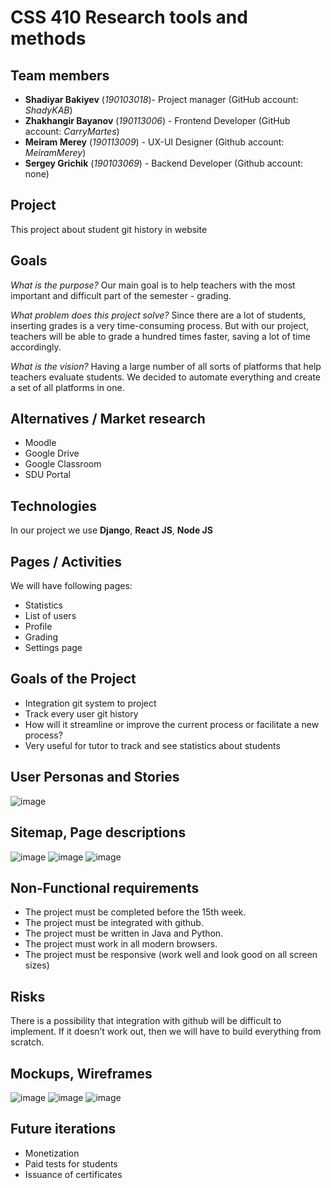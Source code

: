 # CSS 410 Research tools and methods
## Team members
+ **Shadiyar Bakiyev** (*190103018*)- Project manager (GitHub account: *ShadyKAB*)
+ **Zhakhangir Bayanov** (*190113006*) - Frontend Developer (GitHub account: *CarryMartes*)
+ **Meiram Merey** (*190113009*) - UX-UI Designer (Github account: *MeiramMerey*)
+ **Sergey Grichik** (*190103069*) - Backend Developer (Github account: none)

## Project
This project about student git history in website

## Goals
*What is the purpose?*
Our main goal is to help teachers with the most important and difficult part of the semester - grading.

*What problem does this project solve?*
Since there are a lot of students, inserting grades is a very time-consuming process. But with our project, teachers will be able to grade a hundred times faster, saving a lot of time accordingly.

*What is the vision?*
Having a large number of all sorts of platforms that help teachers evaluate students. We decided to automate everything and create a set of all platforms in one.

## Alternatives / Market research
* Moodle
* Google Drive
* Google Classroom
* SDU Portal

## Technologies
In our project we use **Django**, **React JS**, **Node JS**

## Pages / Activities 
We will have following pages:
- Statistics
- List of users
- Profile
- Grading
- Settings page

## Goals of the Project
* Integration git system to project
* Track every user git history
* How will it streamline or improve the current process or facilitate a new process?
* Very useful for tutor to track and see statistics about students

## User Personas and Stories
![image](https://user-images.githubusercontent.com/92595962/158444716-ab74f2dd-a556-41f6-893c-de7a955baa98.png)

## Sitemap, Page descriptions
![image](https://user-images.githubusercontent.com/92595962/158445229-f832afb0-4b97-41eb-b862-5cbbb793e338.png)
![image](https://user-images.githubusercontent.com/92595962/158445409-3d5572e6-4d67-42af-9cc5-21ebd510c862.png)
![image](https://user-images.githubusercontent.com/92595962/158445474-d4b7e9b5-90b0-4797-85b2-bd41885bcbcf.png)


## Non-Functional requirements
* The project must be completed before the 15th week.
* The project must be integrated with github.
* The project must be written in Java and Python.
* The project must work in all modern browsers.
* The project must be responsive (work well and look good on all screen sizes)

## Risks
There is a possibility that integration with github will be difficult to implement.
If it doesn’t work out, then we will have to build everything from scratch.

## Mockups, Wireframes
![image](https://user-images.githubusercontent.com/92595962/158445601-d8e5b6fe-51db-42fe-8420-6b2b5afc75d7.png)
![image](https://user-images.githubusercontent.com/92595962/158445653-339422dc-9dd6-4c7b-8c07-9a7b0931905a.png)
![image](https://user-images.githubusercontent.com/92595962/158445698-a9806488-524d-4cfb-8d0d-6ca641f74b12.png)


## Future iterations
* Monetization
* Paid tests for students
* Issuance of certificates
